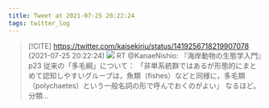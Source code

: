 ```yaml
---
title: Tweet at 2021-07-25 20:22:24
tags: twitter_log
---
```


> [!CITE] https://twitter.com/kaisekiriu/status/1419256718219907078 (2021-07-25 20:22:24)
> ![](https://twitter.com/kaisekiriu/status/1419256718219907078)
> RT @KanaeNishio: 『海岸動物の生態学入門』p23
> 従来の「多毛綱」について：
> 「非単系統群ではあるが形態的にまとめて認知しやすいグループは，魚類（fishes）などと同様に，多毛類（polychaetes）という一般名詞の形で呼んでおくのがよい」
> なるほど。分類…
